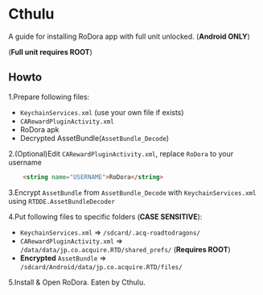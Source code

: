 # Cthulu
A guide for installing RoDora app with full unit unlocked. (**Android ONLY**)

(**Full unit requires ROOT**)

Howto
----
1.Prepare following files:
* `KeychainServices.xml` (use your own file if exists)
* `CARewardPluginActivity.xml`
* RoDora apk
* Decrypted AssetBundle(`AssetBundle_Decode`)

2.(Optional)Edit `CARewardPluginActivity.xml`, replace `RoDora` to your username
```html
    <string name="USERNAME">RoDora</string>
```
  
3.Encrypt `AssetBundle` from `AssetBundle_Decode` with `KeychainServices.xml` using `RTDDE.AssetBundleDecoder`

4.Put following files to specific folders (**CASE SENSITIVE**):
* `KeychainServices.xml` => `/sdcard/.acq-roadtodragons/`
* `CARewardPluginActivity.xml` => `/data/data/jp.co.acquire.RTD/shared_prefs/` (**Requires ROOT**)
* **Encrypted** `AssetBundle` => `/sdcard/Android/data/jp.co.acquire.RTD/files/`

5.Install & Open RoDora. Eaten by Cthulu.
